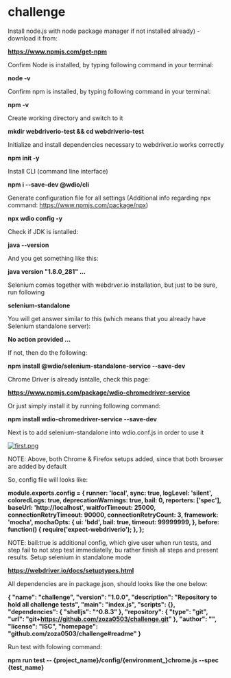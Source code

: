 # challenge

Install node.js with node package manager if not installed already) - download it from:

**https://www.npmjs.com/get-npm**

Confirm Node is installed, by typing following command in your terminal:

**node -v**

Confirm npm is installed, by typing following command in your terminal:

**npm -v**

Create working directory and switch to it

**mkdir webdriverio-test && cd webdriverio-test**

Initialize and install dependencies necessary to webdriver.io works correctly

**npm init -y**

Install CLI (command line interface)

**npm i --save-dev @wdio/cli**

Generate configuration file for all settings (Additional info regarding npx command: https://www.npmjs.com/package/npx)

**npx wdio config -y**

Check if JDK is isntalled:

**java --version**

And you get something like this:

**java version "1.8.0_281" ...**

Selenium comes together with webdrver.io installation, but just to be sure, run following

**selenium-standalone**

You will get answer similar to this (which means that you already have Selenium standalone server):

**No action provided ...**

If not, then do the following:

**npm install @wdio/selenium-standalone-service --save-dev**

Chrome Driver is already isntalle, check this page:

**https://www.npmjs.com/package/wdio-chromedriver-service**

Or just simply install it by running following command:

**npm install wdio-chromedriver-service --save-dev**

Next is to add selenium-standalone into wdio.conf.js in order to use it

[![first.png](https://i.postimg.cc/htKsQvVW/first.png)](https://postimg.cc/D8YLt2CB)

NOTE: Above, both Chrome & Firefox setups added, since that both browser are added by default

So, config file will looks like:


**module.exports.config = {
  runner: 'local',
  sync: true,
  logLevel: 'silent',
  coloredLogs: true,
  deprecationWarnings: true,
  bail: 0,
  reporters: ['spec'],
  baseUrl: 'http://localhost',
  waitforTimeout: 25000,
  connectionRetryTimeout: 90000,
  connectionRetryCount: 3,
  framework: 'mocha',
  mochaOpts: {
    ui: 'bdd',
    bail: true,
    timeout: 99999999,
  },
  before: function() {
    require('expect-webdriverio');
  },
};**

NOTE: bail:true is additional config, which give user when run tests, and step fail to not step test immediatelly, bu rather finish all steps and present results.
Setup selenium in standalone mode

**https://webdriver.io/docs/setuptypes.html**

All dependencies are in package.json, should looks like the one below:

**{
  "name": "challenge",
  "version": "1.0.0",
  "description": "Repository to hold all challenge tests",
  "main": "index.js",
  "scripts": {},
  "dependencies": {
    "shelljs": "^0.8.3"
  },
  "repository": {
    "type": "git",
    "url": "git+https://github.com/zoza0503/challenge.git"
  },
  "author": "",
  "license": "ISC",
  "homepage": "github.com/zoza0503/challenge#readme"
}**

Run test with folowing command:

**npm run test -- {project_name}/config/{environment_}chrome.js --spec {test_name}**
